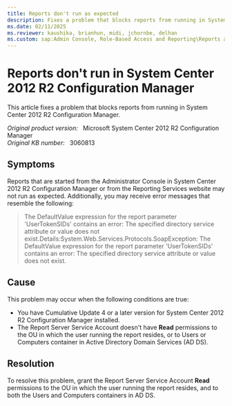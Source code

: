 ```yaml
---
title: Reports don't run as expected
description: Fixes a problem that blocks reports from running in System Center 2012 R2 Configuration Manager.
ms.date: 02/11/2025
ms.reviewer: kaushika, brianhun, midi, jchornbe, delhan
ms.custom: sap:Admin Console, Role-Based Access and Reporting\Reports and subscriptions
---
```

# Reports don't run in System Center 2012 R2 Configuration Manager

This article fixes a problem that blocks reports from running in System Center 2012 R2 Configuration Manager.

_Original product version:_ &nbsp; Microsoft System Center 2012 R2 Configuration Manager  
_Original KB number:_ &nbsp; 3060813

## Symptoms

Reports that are started from the Administrator Console in System Center 2012 R2 Configuration Manager or from the Reporting Services website may not run as expected. Additionally, you may receive error messages that resemble the following:

> The DefaultValue expression for the report parameter 'UserTokenSIDs' contains an error: The specified directory service attribute or value does not exist.Details:System.Web.Services.Protocols.SoapException: The DefaultValue expression for the report parameter 'UserTokenSIDs' contains an error: The specified directory service attribute or value does not exist.

## Cause

This problem may occur when the following conditions are true:

- You have Cumulative Update 4 or a later version for System Center 2012 R2 Configuration Manager installed.
- The Report Server Service Account doesn't have **Read** permissions to the OU in which the user running the report resides, or to Users or Computers container in Active Directory Domain Services (AD DS).

## Resolution

To resolve this problem, grant the Report Server Service Account **Read** permissions to the OU in which the user running the report resides, and to both the Users and Computers containers in AD DS.

